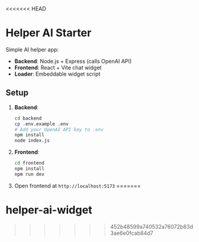 <<<<<<< HEAD
# Helper AI Starter

Simple AI helper app:

- **Backend**: Node.js + Express (calls OpenAI API)
- **Frontend**: React + Vite chat widget
- **Loader**: Embeddable widget script

## Setup

1. **Backend**:
   ```bash
   cd backend
   cp .env.example .env
   # Add your OpenAI API key to .env
   npm install
   node index.js
   ```

2. **Frontend**:
   ```bash
   cd frontend
   npm install
   npm run dev
   ```

3. Open frontend at `http://localhost:5173`
=======
# helper-ai-widget
>>>>>>> 452b48599a740532a76072b83d3ae6e0fcab84d7

